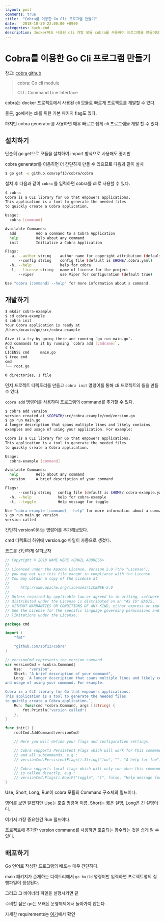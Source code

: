 ```yaml
---
layout: post
comments: true
title:  "Cobra를 이용한 Go Cli 프로그램 만들기"
date:   2018-10-30 22:00:00 +0900
categories: back-end
description: docker에도 사용된 cli 개발 모듈 cobra를 사용하여 프로그램을 만들어보자
---
```


# Cobra를 이용한 Go Cli 프로그램 만들기

참고: [cobra github](https://github.com/spf13/cobra)

>cobra: Go cli module 
>
>CLI : Command Line Interface

cobra는 docker 프로젝트에서 사용된 cli 모듈로 빠르게 프로젝트를 개발할 수 있다.

물론, go에서는 cli를 위한 기본 패키지 flag도 있다.

하지만 cobra generator를 사용하면 매우 빠르고 쉽게 cli 프로그램을 개발 할 수 있다.

## 설치하기

단순히 go get으로 모듈을 설치하여 import 방식으로 사용해도 좋지만

cobra generator를 이용하면 더 간단하게 만들 수 있으므로 다음과 같이 설치

```bash
$ go get -u github.com/spf13/cobra/cobra
```

설치 후 다음과 같이 `cobra` 를 입력하면 cobra를 cli로 사용할 수 있다.

```bash
$ cobra
Cobra is a CLI library for Go that empowers applications.
This application is a tool to generate the needed files
to quickly create a Cobra application.

Usage:
  cobra [command]

Available Commands:
  add         Add a command to a Cobra Application
  help        Help about any command
  init        Initialize a Cobra Application

Flags:
  -a, --author string    author name for copyright attribution (default "YOUR NAME")
      --config string    config file (default is $HOME/.cobra.yaml)
  -h, --help             help for cobra
  -l, --license string   name of license for the project
      --viper            use Viper for configuration (default true)

Use "cobra [command] --help" for more information about a command.
```

## 개발하기

```bash
$ mkdir cobra-example
$ cd cobra-example
$ cobra init
Your Cobra application is ready at
/Users/mcauto/go/src/cobra-example

Give it a try by going there and running `go run main.go`.
Add commands to it by running `cobra add [cmdname]`.
$ ls
LICENSE cmd     main.go
$ tree cmd
cmd
└── root.go

0 directories, 1 file
```

먼저 프로젝트 디렉토리를 만들고 `cobra init` 명령어를 통해 cli 프로젝트의 틀을 만들 수 있다.

`cobra add` 명령어를 사용하여 프로그램의 command를 추가할 수 있다.

```bash
$ cobra add version
version created at $GOPATH/src/cobra-example/cmd/version.go
$ go run main.go
A longer description that spans multiple lines and likely contains
examples and usage of using your application. For example:

Cobra is a CLI library for Go that empowers applications.
This application is a tool to generate the needed files
to quickly create a Cobra application.

Usage:
  cobra-example [command]

Available Commands:
  help        Help about any command
  version     A brief description of your command

Flags:
      --config string   config file (default is $HOME/.cobra-example.yaml)
  -h, --help            help for cobra-example
  -t, --toggle          Help message for toggle

Use "cobra-example [command] --help" for more information about a command.
$ go run main.go version
version called
```

간단히 version이라는 명령어를 추가해보았다.

cmd 디렉토리 하위에 version.go 파일이 자동으로 생겼다.

코드를 간단하게 살펴보자

```go
// Copyright © 2018 NAME HERE <EMAIL ADDRESS>
//
// Licensed under the Apache License, Version 2.0 (the "License");
// you may not use this file except in compliance with the License.
// You may obtain a copy of the License at
//
//     http://www.apache.org/licenses/LICENSE-2.0
//
// Unless required by applicable law or agreed to in writing, software
// distributed under the License is distributed on an "AS IS" BASIS,
// WITHOUT WARRANTIES OR CONDITIONS OF ANY KIND, either express or implied.
// See the License for the specific language governing permissions and
// limitations under the License.

package cmd

import (
	"fmt"

	"github.com/spf13/cobra"
)

// versionCmd represents the version command
var versionCmd = &cobra.Command{
	Use:   "version",
	Short: "A brief description of your command",
	Long: `A longer description that spans multiple lines and likely contains examples
and usage of using your command. For example:

Cobra is a CLI library for Go that empowers applications.
This application is a tool to generate the needed files
to quickly create a Cobra application.`,
	Run: func(cmd *cobra.Command, args []string) {
		fmt.Println("version called")
	},
}

func init() {
	rootCmd.AddCommand(versionCmd)

	// Here you will define your flags and configuration settings.

	// Cobra supports Persistent Flags which will work for this command
	// and all subcommands, e.g.:
	// versionCmd.PersistentFlags().String("foo", "", "A help for foo")

	// Cobra supports local flags which will only run when this command
	// is called directly, e.g.:
	// versionCmd.Flags().BoolP("toggle", "t", false, "Help message for toggle")
}

```

Use, Short, Long, Run이 cobra 모듈의 Command 구조체의 필드이다.

영어를 보면 알겠지만 Use는 호출 명령어 이름, Short는 짧은 설명, Long은 긴 설명이다.

여기서 가장 중요한건 Run 필드이다.

프로젝트에 추가한 version command를 사용하면 호출되는 함수라는 것을 쉽게 알 수 있다.

## 배포하기

Go 언어로 작성한 프로그램의 배포는 매우 간단하다.

main 패키지가 존재하는 디렉토리에서 `go build` 명령어만 입력하면 프로젝트명의 실행파일이 생성된다.

그리고 그 바이너리 파일을 실행시키면 끝

주의할 점은 go는 오래된 운영체제에서 돌아가지 않는다.

자세한 requirements는 [여기](https://golang.org/doc/install#requirements)에서 확인


